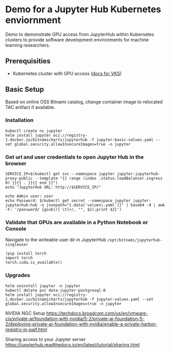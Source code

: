 # Demo for a Jupyter Hub Kubernetes enviornment

Demo to demonstrate GPU access from JupyterHub within Kubernetes clusters to provide software development environments for machine learning researchers.

## Prerequisities
- Kubernetes cluster with GPU access ([docs for VKS](https://techdocs.broadcom.com/us/en/vmware-cis/private-ai/foundation-with-nvidia/5-2/private-ai-foundation-5-2.html))

## Basic Setup
Based on online OSS Bitnami catalog, change container image to relocated TAC artifact if available.

### Installation
```
kubectl create ns jupyter
helm install jupyter oci://registry-1.docker.io/bitnamicharts/jupyterhub -f jupyter-basic-values.yaml --set global.security.allowInsecureImages=true -n jupyter
```
### Get url and user credentials to open Jupyter Hub in the browser
```
SERVICE_IP=$(kubectl get svc --namespace jupyter jupyter-jupyterhub-proxy-public --template "{{ range (index .status.loadBalancer.ingress 0) }}{{ . }}{{ end }}")
echo "JupyterHub URL: http://$SERVICE_IP/"

echo Admin user: user
echo Password: $(kubectl get secret --namespace jupyter jupyter-jupyterhub-hub -o jsonpath="{.data['values\.yaml']}" | base64 -d | awk -F: '/password/ {gsub(/[ \t]+/, "", $2);print $2}')
```

### Validate that GPUs are available in a Python Notebook or Console
Navigate to the writeable user dir in JupyterHub `/opt/bitnami/jupyterhub-singleuser`
```
!pip install torch
import torch
torch.cuda.is_available()
```

### Upgrades
```
helm uninstall jupyter -n jupyter
kubectl delete pvc data-jupyter-postgresql-0
helm install jupyter oci://registry-1.docker.io/bitnamicharts/jupyterhub -f jupyter-values.yaml --set global.security.allowInsecureImages=true -n jupyter
```





NVIDIA NGC Setup
https://techdocs.broadcom.com/us/en/vmware-cis/private-ai/foundation-with-nvidia/5-2/private-ai-foundation-5-2/deploying-private-ai-foundation-with-nvidia/enable-a-private-harbor-registry-in-paif.html

Sharing access to your Jupyter server
https://jupyterhub.readthedocs.io/en/latest/tutorial/sharing.html